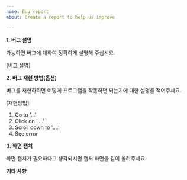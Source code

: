 ```yaml
---
name: Bug report
about: Create a report to help us improve

---
```


**1. 버그 설명**

가능하면 버그에 대하여 정확하게 설명해 주십시요.

[버그 설명]


**2. 버그 재현 방법(옵션)**

버그를 재현하려면 어떻게 프로그램을 작동하면 되는지에 대한 설명을 적어주세요.

[재현방법]
1. Go to '...'
2. Click on '....'
3. Scroll down to '....'
4. See error


**3. 화면 캡처**

화면 캡처가 필요하다고 생각되시면 캡처 화면을 같이 올려주세요.

**기타 사항**
